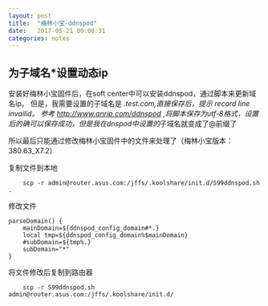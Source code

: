 ```yaml
---
layout: post
title:  "梅林小宝-ddnspod"
date:   2017-05-21 00:08:31
categories: notes
---
```



## 为子域名*设置动态ip

安装好梅林小宝固件后，在soft center中可以安装ddnspod，通过脚本来更新域名ip。
但是，我需要设置的子域名是 *.test.com,直接保存后，提示 record line invailid。
参考 <http://www.anrip.com/ddnspod> ,将脚本保存为utf-8格式，设置后的确可以保存成功，但是我在dnspod中设置的*子域名就变成了@前缀了

所以最后只能通过修改梅林小宝固件中的文件来处理了（梅林小宝版本：380.63_X7.2）

复制文件到本地


```
	scp -r admin@router.asus.com:/jffs/.koolshare/init.d/S99ddnspod.sh .
```


修改文件


```
parseDomain() {
    mainDomain=${ddnspod_config_domain#*.}
    local tmp=${ddnspod_config_domain%$mainDomain}
    #subDomain=${tmp%.}
    subDomain="*"
}
```

将文件修改后复制到路由器


```
	scp -r S99ddnspod.sh admin@router.asus.com:/jffs/.koolshare/init.d/
```


